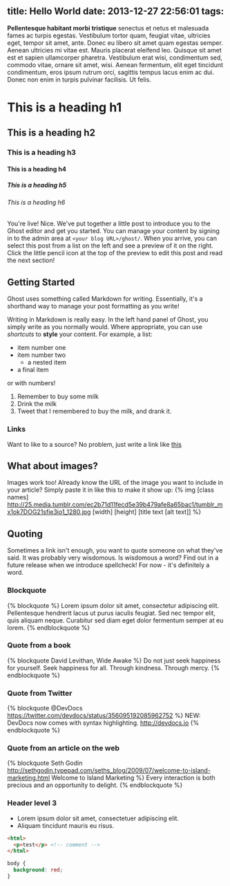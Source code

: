 title: Hello World
date: 2013-12-27 22:56:01
tags:
---

**Pellentesque habitant morbi tristique** senectus et netus et malesuada fames ac turpis egestas. Vestibulum tortor quam, feugiat vitae, ultricies eget, tempor sit amet, ante. Donec eu libero sit amet quam egestas semper. Aenean ultricies mi vitae est. Mauris placerat eleifend leo. Quisque sit amet est et sapien ullamcorper pharetra. Vestibulum erat wisi, condimentum sed, commodo vitae, ornare sit amet, wisi. Aenean fermentum, elit eget tincidunt condimentum, eros ipsum rutrum orci, sagittis tempus lacus enim ac dui. Donec non enim in turpis pulvinar facilisis. Ut felis.

<!-- more -->

# This is a heading h1

## This is a heading h2

### This is a heading h3

#### This is a heading h4

##### This is a heading h5

###### This is a heading h6

You're live! Nice. We've put together a little post to introduce you to the Ghost editor and get you started. You can manage your content by signing in to the admin area at `<your blog URL>/ghost/`. When you arrive, you can select this post from a list on the left and see a preview of it on the right. Click the little pencil icon at the top of the preview to edit this post and read the next section!

## Getting Started

Ghost uses something called Markdown for writing. Essentially, it's a shorthand way to manage your post formatting as you write!

Writing in Markdown is really easy. In the left hand panel of Ghost, you simply write as you normally would. Where appropriate, you can use *shortcuts* to **style** your content. For example, a list:

* item number one
* item number two
    * a nested item
* a final item

or with numbers!

1. Remember to buy some milk
1. Drink the milk
1. Tweet that I remembered to buy the milk, and drank it.

### Links

Want to like to a source? No problem, just write a link like [this](http://google.com)

## What about images?

Images work too! Already know the URL of the image you want to include in your article? Simply paste it in like this to make it show up:
{% img [class names] http://25.media.tumblr.com/ec2b71d11fecd5e39b479afe8a65bac1/tumblr_mx1ok7DOG21sfie3io1_1280.jpg [width] [height] [title text [alt text]] %}

## Quoting

Sometimes a link isn't enough, you want to quote someone on what they've said. It was probably very wisdomous. Is wisdomous a word? Find out in a future release when we introduce spellcheck! For now - it's definitely a word.

### Blockquote

{% blockquote %}
Lorem ipsum dolor sit amet, consectetur adipiscing elit. Pellentesque hendrerit lacus ut purus iaculis feugiat. Sed nec tempor elit, quis aliquam neque. Curabitur sed diam eget dolor fermentum semper at eu lorem.
{% endblockquote %}

### Quote from a book

{% blockquote David Levithan, Wide Awake %}
Do not just seek happiness for yourself. Seek happiness for all. Through kindness. Through mercy.
{% endblockquote %}

### Quote from Twitter

{% blockquote @DevDocs https://twitter.com/devdocs/status/356095192085962752 %}
NEW: DevDocs now comes with syntax highlighting. http://devdocs.io
{% endblockquote %}

### Quote from an article on the web

{% blockquote Seth Godin http://sethgodin.typepad.com/seths_blog/2009/07/welcome-to-island-marketing.html Welcome to Island Marketing %}
Every interaction is both precious and an opportunity to delight.
{% endblockquote %}

### Header level 3

* Lorem ipsum dolor sit amet, consectetuer adipiscing elit.
* Aliquam tincidunt mauris eu risus.

```html title http://google.com google
<html>
  <p>test</p> <!-- comment -->
</html>
```

```css title http://google.com google
body {
  background: red;
}
```